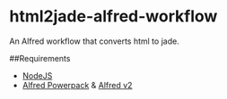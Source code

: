 html2jade-alfred-workflow
=========================

An Alfred workflow that converts html to jade.

##Requirements
* [NodeJS](http://nodejs.org/)
* [Alfred Powerpack](http://www.alfredapp.com/powerpack/) & [Alfred v2](http://www.alfredapp.com/)
